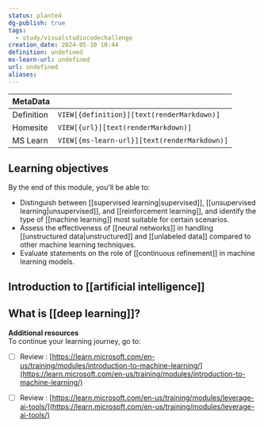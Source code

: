```yaml
---
status: planted
dg-publish: true
tags:
  - study/visualstudiocodechallenge
creation_date: 2024-05-10 10:44
definition: undefined
ms-learn-url: undefined
url: undefined
aliases:
---
```


| MetaData   |                                              |
| ---------- | -------------------------------------------- |
| Definition | `VIEW[{definition}][text(renderMarkdown)]`   |
| Homesite   | `VIEW[{url}][text(renderMarkdown)]`          |
| MS Learn   | `VIEW[{ms-learn-url}][text(renderMarkdown)]` |

## Learning objectives

By the end of this module, you'll be able to:

- Distinguish between [[supervised learning|supervised]], [[unsupervised learning|unsupervised]], and [[reinforcement learning]], and identify the type of [[machine learning]] most suitable for certain scenarios.
- Assess the effectiveness of [[neural networks]] in handling [[unstructured data|unstructured]] and [[unlabeled data]] compared to other machine learning techniques.
- Evaluate statements on the role of [[continuous refinement]] in machine learning models.

## Introduction to [[artificial intelligence]]

## What is [[deep learning]]?

**Additional resources**  
To continue your learning journey, go to:

- [ ] Review : [https://learn.microsoft.com/en-us/training/modules/introduction-to-machine-learning/](https://learn.microsoft.com/en-us/training/modules/introduction-to-machine-learning/)
- [ ] Review : [https://learn.microsoft.com/en-us/training/modules/leverage-ai-tools/](https://learn.microsoft.com/en-us/training/modules/leverage-ai-tools/)

